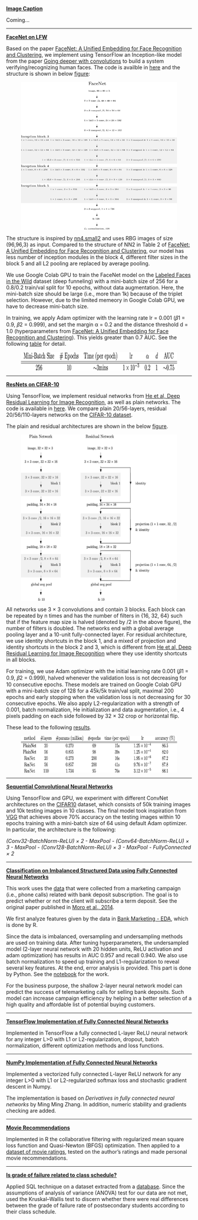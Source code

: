 **[Image Caption]()**

Coming...

----

**[FaceNet on LFW](https://github.com/DrMMZ/drmmz.github.io/blob/master/FaceNet)**

Based on the paper [FaceNet: A Unified Embedding for Face Recognition and Clustering](https://arxiv.org/abs/1503.03832), we implement using TensorFlow an Inception-like model from the paper [Going deeper with convolutions](https://arxiv.org/pdf/1409.4842.pdf) to build a system verifying/recognizing human faces. The code is availble in [here](https://github.com/DrMMZ/drmmz.github.io/blob/master/FaceNet/FaceNet.py) and the structure is shown in below [figure](https://github.com/DrMMZ/drmmz.github.io/blob/master/FaceNet/FaceNet_fig.png):

<figure>
  <img align="middle" src='FaceNet/FaceNet_fig.png' width="500px" height="400px"/>
</figure>

The structure is inspired by [nn4.small2](https://github.com/cmusatyalab/openface/blob/master/models/openface/nn4.small2.def.lua) and uses RBG images of size (96,96,3) as input. Compared to the structure of NN2 in Table 2 of [FaceNet: A Unified Embedding for Face Recognition and Clustering](https://arxiv.org/abs/1503.03832), our model has less number of inception modules in the block 4, different filter sizes in the block 5 and all L2 pooling are replaced by average pooling.

We use Google Colab GPU to train the FaceNet model on the [Labeled Faces in the Wild](http://vis-www.cs.umass.edu/lfw/) dataset (deep funneling) with a mini-batch size of 256 for a 0.8/0.2 train/val split for 10 epochs, without data augmentation. Here, the mini-batch size should be large (i.e., more than 1k) because of the triplet selection. However, due to the limited memeory in Google Colab GPU, we have to decrease mini-batch size. 

In training, we apply Adam optimizer with the learning rate lr = 0.001 (𝛽1 = 0.9, 𝛽2 = 0.999), and set the margin α = 0.2 and the distance threshold d = 1.0 (hyperparameters from [FaceNet: A Unified Embedding for Face Recognition and Clustering](https://arxiv.org/abs/1503.03832)). This yields greater than 0.7 AUC. See the following [table](https://github.com/DrMMZ/drmmz.github.io/blob/master/FaceNet/FaceNet_table.png) for detail.

<figure>
  <img align="middle" src='FaceNet/FaceNet_table.png' width="600px" height="50px"/>
</figure>

----

**[ResNets on CIFAR-10](https://github.com/DrMMZ/drmmz.github.io/blob/master/ResNet)**

Using TensorFlow, we implement residual networks from [He et al, Deep Residual Learning for Image Recognition](https://arxiv.org/abs/1512.03385), as well as plain networks. The code is available in [here](https://github.com/DrMMZ/drmmz.github.io/blob/master/ResNet/ResNet.py). We compare plain 20/56-layers, residual 20/56/110-layers networks on the [CIFAR-10 dataset](https://www.cs.toronto.edu/~kriz/cifar.html).

The plain and residual architectures are shown in the below [figure](https://github.com/DrMMZ/drmmz.github.io/blob/master/ResNet/architectures.png).

<figure>
  <img align="middle" src='ResNet/architectures.png' width="500px" height="450px"/>
</figure>

All networks use 3 × 3 convolutions and contain 3 blocks. Each block can be repeated by n times and has the number of filters in {16, 32, 64} such that if the feature map size is halved (denoted by /2 in the above figure), the number of filters is doubled. The networks end with a global average pooling layer and a 10-unit fully-connected layer. For residual architecture, we use identity shortcuts in the block 1, and a mixed of projection and identity shortcuts in the block 2 and 3, which is different from [He et al, Deep Residual Learning for Image Recognition](https://arxiv.org/abs/1512.03385) where they use identity shortcuts in all blocks.

For training, we use Adam optimizer with the initial learning rate 0.001 (𝛽1 = 0.9, 𝛽2 = 0.999), halved whenever the validation loss is not decreasing for 10 consecutive epochs. These models are trained on Google Colab GPU with a mini-batch size of 128 for a 45k/5k train/val split, maximal 200 epochs and early stopping when the validation loss is not decreasing for 30 consecutive epochs. We also apply L2-regularization with a strength of 0.001, batch normalization, He initialization and data augmentation, i.e., 4 pixels padding on each side followed by 32 × 32 crop or horizontal flip. 

These lead to the following [results](https://github.com/DrMMZ/drmmz.github.io/blob/master/ResNet/results.png).

<figure>
  <img align="middle" src='ResNet/results.png' width="600px" height="100px"/>
</figure>

----

**[Sequential Convolutional Neural Networks](https://github.com/DrMMZ/drmmz.github.io/blob/master/ConvNet.ipynb)**

Using TensorFlow and GPU, we experiment with different ConvNet architectures on the [CIFAR10](http://www.cs.toronto.edu/~kriz/cifar.html) dataset, which consists of 50k training images and 10k testing images in 10 classes. The final model took inspiration from [VGG](https://arxiv.org/abs/1409.1556) that achieves above 70% accuracy on the testing images within 10 epochs training with a mini-batch size of 64 using default Adam optimizer. In particular, the architecture is the following:

*(Conv32-BatchNorm-ReLU) × 2 - MaxPool - (Conv64-BatchNorm-ReLU) × 3 - MaxPool - (Conv128-BatchNorm-ReLU) × 3 - MaxPool - FullyConnected × 2*

----

**[Classification on Imbalanced Structured Data using Fully Connected Neural Networks](https://github.com/DrMMZ/drmmz.github.io/blob/master/NN_ImbalancedStructured.ipynb)**

This work uses the [data](https://archive.ics.uci.edu/ml/datasets/Bank+Marketing) that were collected from a marketing campaign (i.e., phone calls) related with bank deposit subscription. The goal is to predict whether or not the client will subscribe a term deposit. See the original paper published in [Moro et al., 2014](http://dx.doi.org/10.1016/j.dss.2014.03.001).

We first analyze features given by the data in [Bank Marketing - EDA](http://htmlpreview.github.io/?https://github.com/DrMMZ/drmmz.github.io/blob/master/bank_EDA.nb.html), which is done by R.

Since the data is imbalanced, oversampling and undersampling methods are used on training data. After tuning hyperparameters, the undersampled model (2-layer neural network with 20 hidden units, ReLU activation and adam optimization) has results in AUC 0.957 and recall 0.940. We also use batch normalization to speed up training and L1-regularization to reveal several key features. At the end, error analysis is provided. This part is done by Python. See the [notebook](https://github.com/DrMMZ/drmmz.github.io/blob/master/NN_ImbalancedStructured.ipynb) for the work. 

For the business purpose, the shallow 2-layer neural network model can predict the success of telemarketing calls for selling bank deposits. Such model can increase campaign efficiency by helping in a better selection of a high quality and affordable list of potential buying customers.

----

**[TensorFlow Implementation of Fully Connected Neural Networks](https://github.com/DrMMZ/drmmz.github.io/blob/master/NN_tensorflow.ipynb)**

Implemented in TensorFlow a fully connected L-layer ReLU neural network for any integer L>0 with L1 or L2-regularization, dropout, batch normalization, different optimization methods and loss functions.

----

**[NumPy Implementation of Fully Connected Neural Networks](https://github.com/DrMMZ/drmmz.github.io/blob/master/NN_numpy.ipynb)**

Implemented a vectorized fully connected L-layer ReLU network for any integer L>0 with L1 or L2-regularized softmax loss and stochastic gradient descent in Numpy.

The implementation is based on *Derivatives in fully connected neural networks* by Ming Ming Zhang. In addition, numeric stability and gradients checking are added.

----

**[Movie Recommendations](http://htmlpreview.github.io/?https://github.com/DrMMZ/drmmz.github.io/blob/master/Movies.nb.html)**

Implemented in R the collaborative filtering with regularized mean square loss function and Quasi-Newton (BFGS) optimization. Then applied to a [dataset of movie ratings](https://grouplens.org/datasets/movielens/), tested on the author’s ratings and made personal movie recommendations.

----

**[Is grade of failure related to class schedule?](http://htmlpreview.github.io/?https://github.com/DrMMZ/drmmz.github.io/blob/master/School.html)**

Applied SQL technique on a dataset extracted from a [database](https://www.kaggle.com/Madgrades/uw-madison-courses). Since the assumptions of analysis of variance (ANOVA) test for our data are not met, used the Kruskal–Wallis test to discern whether there were real differences between the grade of failure rate of postsecondary students according to their class schedule.
